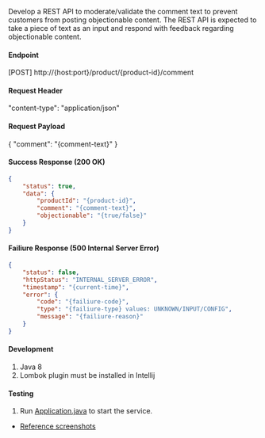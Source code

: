 Develop a REST API to moderate/validate the comment text to prevent customers from posting objectionable content. The REST API is expected to take a piece of text as an input and respond with feedback regarding objectionable content.

#### Endpoint
[POST] http://{host:port}/product/{product-id}/comment

#### Request Header
"content-type": "application/json"

#### Request Payload
{
    "comment": "{comment-text}"
}

#### Success Response (200 OK)
```json
{
    "status": true,
    "data": {
        "productId": "{product-id}",
        "comment": "{comment-text}",
        "objectionable": "{true/false}"
    }
}
```
#### Failiure Response (500 Internal Server Error)
```json
{
    "status": false,
    "httpStatus": "INTERNAL_SERVER_ERROR",
    "timestamp": "{current-time}",
    "error": {
        "code": "{failiure-code}",
        "type": "{failiure-type} values: UNKNOWN/INPUT/CONFIG",
        "message": "{failiure-reason}"
    }
}
```

#### Development

1. Java 8
2. Lombok plugin must be installed in Intellij

#### Testing
1. Run [Application.java](https://github.com/ran-jit/product-service/blob/master/src/main/java/com/product/Application.java) to start the service.

- [Reference screenshots](https://github.com/ran-jit/product-service/tree/master/src/main/resources/reference-screenshots)
